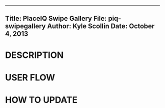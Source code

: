 ----------------------------
Title: PlaceIQ Swipe Gallery
File: piq-swipegallery
Author: Kyle Scollin
Date: October 4, 2013
----------------------------


DESCRIPTION
===========



USER FLOW
=========


HOW TO UPDATE
=============
